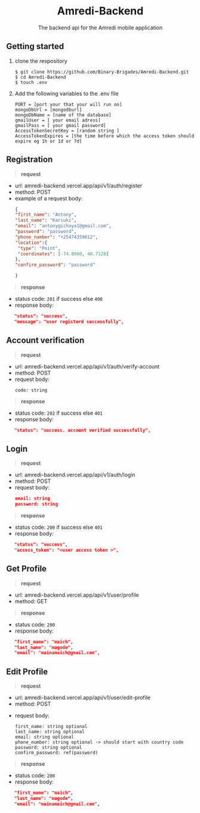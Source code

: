 <div align="center">

# Amredi-Backend
<p> The backend api for the Amredi mobile application </p>
</div>

## Getting started 
1. clone the respository
   ```shell
   $ git clone https://github.com/Binary-Brigades/Amredi-Backend.git
   $ cd Amredi-Backend
   $ touch .env
   ```  
2. Add the following variables to the .env file
      ```
      PORT = [port your that your will run on]
      mongoDbUrl = [mongodburl]
      mongoDbName = [name of the database]
      gmailUser = [ your email adress]
      gmailPass = [ your gmail password]
      AccessTokenSecretKey = [random string ]
      AccessTokenExpires = [the time before which the access token should expire eg 1h or 1d or 7d]
      ```

## Registration
>**request**
* url: amredi-backend.vercel.app/api/v1/auth/register
* method: POST
* example of a request body:
   ```json
   {
  "first_name": "Antony",
  "last_name": "Kariuki",
  "email": "antonygichoya1@gmail.com",
  "password": "password",
  "phone_number": "+25474359612",
  "location":{
    "type": "Point",
    "coordinates": [-74.0060, 40.7128]
  },
  "confirm_password": "password"
  
  }
   ```
>**response**
- status code: `201` if success else `400`
- response body: 
```json
   "status": "success",
   "message": "user registerd successfully",
```
## Account verification
>**request**
* url:   amredi-backend.vercel.app/api/v1/auth/verify-account
* method: POST
* request body:
   ```
   code: string
   ```
>**response**
- status code: `202` if success else `401`
- response body: 
```json
   "status": "success. account verified successfully",
```
##  Login
> **request**
- url: amredi-backend.vercel.app/api/v1/auth/login
- method: POST
- request body:
   ```json
   email: string
   password: string
   ```
> **response**
- status code: `200` if success else `401`
- response body: 
```json
   "status": "success",
   "access_token": "<user access token >",
```

## Get Profile
> **request**
- url: amredi-backend.vercel.app/api/v1/user/profile
- method: GET

> **response**
- status code: `200`
- response body: 
```json
   "first_name": "maich",
   "last_name": "magode",
   "email": "mainamaich@gmail.com",
```


## Edit Profile
> **request**
- url: amredi-backend.vercel.app/api/v1/user/edit-profile
- method: POST
* request body:
   ```
   first_name: string optional 
   last_name: string optional
   email: string optional
   phone_number: string optional -> should start with country code 
   password: string optional
   confirm_password: ref(password)
   ```

> **response**
- status code: `200`
- response body: 
```json
   "first_name": "maich",
   "last_name": "magode",
   "email": "mainamaich@gmail.com",
```